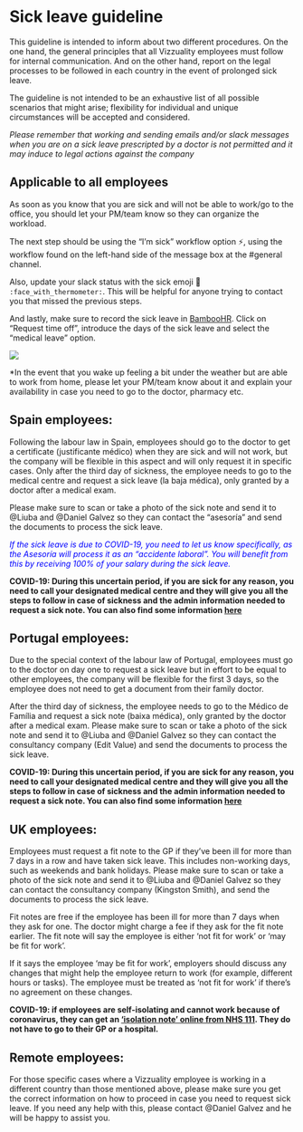 # Sick leave guideline

This guideline is intended to inform about two different procedures. On the one hand, the general principles that all Vizzuality employees must follow for internal communication. And on the other hand, report on the legal processes to be followed in each country in the event of prolonged sick leave.

The guideline is not intended to be an exhaustive list of all possible scenarios that might arise; flexibility for individual and unique circumstances will be accepted and considered.

*Please remember that working and sending emails and/or slack messages when you are on a sick leave prescripted by a doctor is not permitted and it may induce to legal actions against the company*

  

## Applicable to all employees

  

As soon as you know that you are sick and will not be able to work/go to the office, you should let your PM/team know so they can organize the workload.

  

The next step should be using the “I’m sick” workflow option :zap:, using the workflow found on the left-hand side of the message box at the #general channel.

  

Also, update your slack status with the sick emoji :face_with_thermometer: `:face_with_thermometer:`. This will be helpful for anyone trying to contact you that missed the previous steps.

  

And lastly, make sure to record the sick leave in [BambooHR](https://vizzuality.bamboohr.com/login.php). Click on “Request time off”, introduce the days of the sick leave and select the “medical leave” option.

  

![](https://lh3.googleusercontent.com/PN20rsBQra_hlf6LQcJCPUaC6marliQgFPFy5qtc7lZTfBrnUZwicsNOFwRifOIcL-jyOohtHOoieg6kAmHwiGSst_0IA5uxz_OBjzMYNJMZebqMESaWhqQbxpAEyGAJ2UcGmgsm)

*In the event that you wake up feeling a bit under the weather but are able to work from home, please let your PM/team know about it and explain your availability in case you need to go to the doctor, pharmacy etc.

  
  

## Spain employees:

  

Following the labour law in Spain, employees should go to the doctor to get a certificate (justificante médico) when they are sick and will not work, but the company will be flexible in this aspect and will only request it in specific cases. Only after the third day of sickness, the employee needs to go to the medical centre and request a sick leave (la baja médica), only granted by a doctor after a medical exam.

  

Please make sure to scan or take a photo of the sick note and send it to @Liuba and @Daniel Galvez so they can contact the “asesoría” and send the documents to process the sick leave.

  

<span style="color:blue">*If the sick leave is due to COVID-19, you need to let us know specifically, as the Asesoría will process it as an “accidente laboral”. You will benefit from this by receiving 100% of your salary during the sick leave.*</span>

  

**COVID-19: During this uncertain period, if you are sick for any reason, you need to call your designated medical centre and they will give you all the steps to follow in case of sickness and the admin information needed to request a sick note. You can also find some information [here](https://prevencion.fremap.es/Parallax/coronavirus/index.html)**

  
  
  

## Portugal employees:

  

Due to the special context of the labour law of Portugal, employees must go to the doctor on day one to request a sick leave but in effort to be equal to other employees, the company will be flexible for the first 3 days, so the employee does not need to get a document from their family doctor.

  

After the third day of sickness, the employee needs to go to the Médico de Família and request a sick note (baixa médica), only granted by the doctor after a medical exam.  Please make sure to scan or take a photo of the sick note and send it to @Liuba and @Daniel Galvez so they can contact the consultancy company (Edit Value) and send the documents to process the sick leave.

  

**COVID-19: During this uncertain period, if you are sick for any reason, you need to call your designated medical centre and they will give you all the steps to follow in case of sickness and the admin information needed to request a sick note. You can also find some information [here](http://www.seg-social.pt/covid-19-perguntas-e-respostas#)**

  
  
  
  
  
  

## UK employees:

  

Employees must request a fit note to the GP if they’ve been ill for more than 7 days in a row and have taken sick leave. This includes non-working days, such as weekends and bank holidays. Please make sure to scan or take a photo of the sick note and send it to @Liuba and @Daniel Galvez so they can contact the consultancy company (Kingston Smith), and send the documents to process the sick leave.

  

Fit notes are free if the employee has been ill for more than 7 days when they ask for one. The doctor might charge a fee if they ask for the fit note earlier. The fit note will say the employee is either ‘not fit for work’ or ‘may be fit for work’.

If it says the employee ‘may be fit for work’, employers should discuss any changes that might help the employee return to work (for example, different hours or tasks). The employee must be treated as ‘not fit for work’ if there’s no agreement on these changes.

  

**COVID-19: if employees are self-isolating and cannot work because of coronavirus, they can get an [‘isolation note’ online from NHS 111](https://111.nhs.uk/isolation-note/). They do not have to go to their GP or a hospital.**

  
  
  

## Remote employees:

  

For those specific cases where a Vizzuality employee is working in a different country than those mentioned above, please make sure you get the correct information on how to proceed in case you need to request sick leave. If you need any help with this, please contact @Daniel Galvez and he will be happy to assist you.
